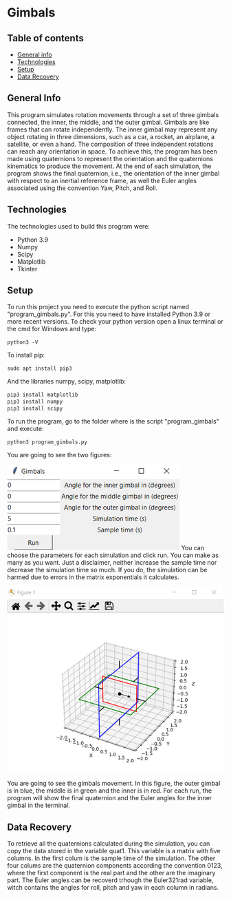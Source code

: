 # Gimbals

## Table of contents
* [General info](#general-info)
* [Technologies](#technologies)
* [Setup](#setup)
* [Data Recovery](#data-recovery)

## General Info
 This program simulates rotation movements through a set of three gimbals connected, the inner, the middle, and the outer gimbal. Gimbals are like frames that can rotate independently. The inner gimbal may represent any object rotating in three dimensions, such as a car, a rocket, an airplane, a satellite, or even a hand. The composition of three independent rotations can reach any orientation in space. To achieve this, the program has been made using quaternions to represent the orientation and the quaternions kinematics to produce the movement. At the end of each simulation, the program shows the final quaternion, i.e., the orientation of the inner gimbal with respect to an inertial reference frame, as well the Euler angles associated using the convention Yaw, Pitch, and Roll. 
 ## Technologies
 The technologies used to build this program were:
 * Python 3.9
 * Numpy
 * Scipy
 * Matplotlib
 * Tkinter
 
 ## Setup
 To run this project you need to execute the python script named "program_gimbals.py". For this you need to have installed Python 3.9 or more recent versions. To check your python version open a linux terminal or the cmd for Windows and type:
 ```
 python3 -V
 ```
 To install pip:
 ```
 sudo apt install pip3
```
 And the libraries numpy, scipy, matplotlib:
 ```
 pip3 install matplotlib
 pip3 install numpy
 pip3 install scipy
 ```
 To run the program, go to the folder where is the script "program_gimbals" and execute:
 ```
 python3 program_gimbals.py
 ```
 You are going to see the two figures:
 
 
![Data](./images/window.PNG)
You can choose the parameters for each simulation and click run. You can make as many as you want. Just a disclaimer, neither increase the sample time nor decrease the simulation time so much. If you do, the simulation can be harmed due to errors in the matrix exponentials it calculates. 


![Gimbals system](./images/gimbal.PNG)


You are going to see the gimbals movement. In this figure, the outer gimbal is in blue, the middle is in green and the inner is in red. For each run, the program will show the final quaternion and the Euler angles for the inner gimbal in the terminal. 
## Data Recovery
To retrieve all the quaternions calculated during the simulation, you can copy the data stored in the variable quat1. This variable is a matrix with five columns. In the first colum is the sample time of the simulation. The other four colums are the quaternion components according the convention 0123, where the first component is the real part and the other are the imaginary part. The Euler angles can be recoverd trhough the Euler321rad variable, witch contains the angles for roll, pitch and yaw in each column in radians.
